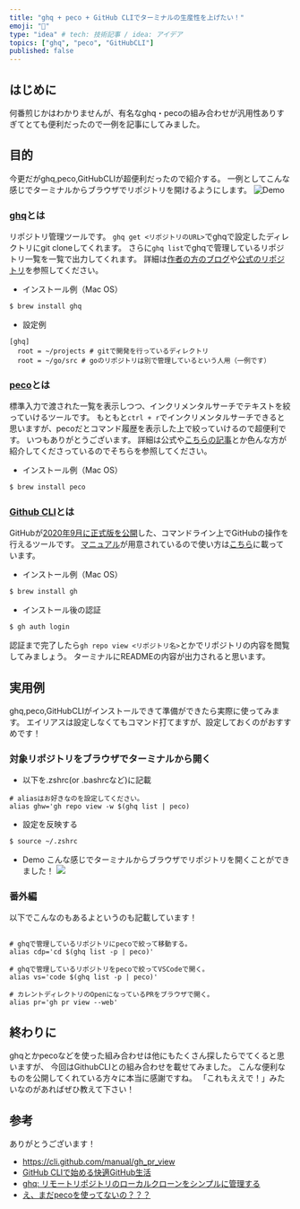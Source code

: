 ```yaml
---
title: "ghq + peco + GitHub CLIでターミナルの生産性を上げたい！"
emoji: "🦁"
type: "idea" # tech: 技術記事 / idea: アイデア
topics: ["ghq", "peco", "GitHubCLI"]
published: false
---
```


## はじめに

何番煎じかはわかりませんが、有名なghq・pecoの組み合わせが汎用性ありすぎてとても便利だったので一例を記事にしてみました。

## 目的

今更だがghq,peco,GitHubCLIが超便利だったので紹介する。
一例としてこんな感じでターミナルからブラウザでリポジトリを開けるようにします。
![Demo](https://storage.googleapis.com/zenn-user-upload/f18ap7l87modek2nnbnsu6bgdrlk)

### [ghq](https://github.com/x-motemen/ghq)とは

リポジトリ管理ツールです。
`ghq get <リポジトリのURL>`でghqで設定したディレクトリにgit cloneしてくれます。
さらに`ghq list`でghqで管理しているリポジトリ一覧を一覧で出力してくれます。
詳細は[作者の方のブログ](https://motemen.hatenablog.com/entry/2014/06/01/introducing-ghq)や[公式のリポジトリ](https://github.com/x-motemen/ghq)を参照してください。

- インストール例（Mac OS）
```bash
$ brew install ghq
```

- 設定例
```bash:.gitconfig
[ghq]
  root = ~/projects # gitで開発を行っているディレクトリ
  root = ~/go/src # goのリポジトリは別で管理しているという人用（一例です）
```

### [peco](https://github.com/peco/peco)とは

標準入力で渡された一覧を表示しつつ、インクリメンタルサーチでテキストを絞っていけるツールです。
もともと`ctrl + r`でインクリメンタルサーチできると思いますが、pecoだとコマンド履歴を表示した上で絞っていけるので超便利です。
いつもありがとうございます。
詳細は公式や[こちらの記事](https://qiita.com/vintersnow/items/08852df841e8d5faa7c2)とか色んな方が紹介してくださっているのでそちらを参照してください。

- インストール例（Mac OS）
```bash
$ brew install peco
```

### [Github CLI](https://github.com/cli/cli)とは

GitHubが[2020年9月に正式版を公開](https://github.blog/jp/2020-09-18-github-cli-1-0-is-now-available/)した、コマンドライン上でGitHubの操作を行えるツールです。
[マニュアル](https://cli.github.com/manual/)が用意されているので使い方は[こちら](https://cli.github.com/manual/)に載っています。

- インストール例（Mac OS）
```bash
$ brew install gh
```

- インストール後の認証
```bash
$ gh auth login
```

認証まで完了したら`gh repo view <リポジトリ名>`とかでリポジトリの内容を閲覧してみましょう。
ターミナルにREADMEの内容が出力されると思います。

## 実用例

ghq,peco,GitHubCLIがインストールできて準備ができたら実際に使ってみます。
エイリアスは設定しなくてもコマンド打てますが、設定しておくのがおすすめです！

### 対象リポジトリをブラウザでターミナルから開く

- 以下を.zshrc(or .bashrcなど)に記載

```bash:.zshrc
# aliasはお好きなのを設定してください。
alias ghw='gh repo view -w $(ghq list | peco)
```

- 設定を反映する
```bash
$ source ~/.zshrc
```

- Demo
こんな感じでターミナルからブラウザでリポジトリを開くことができました！
![](https://storage.googleapis.com/zenn-user-upload/f18ap7l87modek2nnbnsu6bgdrlk)


### 番外編

以下でこんなのもあるよというのも記載しています！

```bash:.zshrc

# ghqで管理しているリポジトリにpecoで絞って移動する。
alias cdp='cd $(ghq list -p | peco)'

# ghqで管理しているリポジトリをpecoで絞ってVSCodeで開く。
alias vs='code $(ghq list -p | peco)'

# カレントディレクトリのOpenになっているPRをブラウザで開く。
alias pr='gh pr view --web'
```

## 終わりに

ghqとかpecoなどを使った組み合わせは他にもたくさん探したらでてくると思いますが、
今回はGithubCLIとの組み合わせを載せてみました。
こんな便利なものを公開してくれている方々に本当に感謝ですね。
「これもええで！」みたいなのがあればぜひ教えて下さい！

## 参考

ありがとうございます！
- https://cli.github.com/manual/gh_pr_view
- [GitHub CLIで始める快適GitHub生活](https://qiita.com/ryo2132/items/2a29dd7b1627af064d7b)
- [ghq: リモートリポジトリのローカルクローンをシンプルに管理する](https://motemen.hatenablog.com/entry/2014/06/01/introducing-ghq)
- [え、まだpecoを使ってないの？？？](https://qiita.com/vintersnow/items/08852df841e8d5faa7c2)
